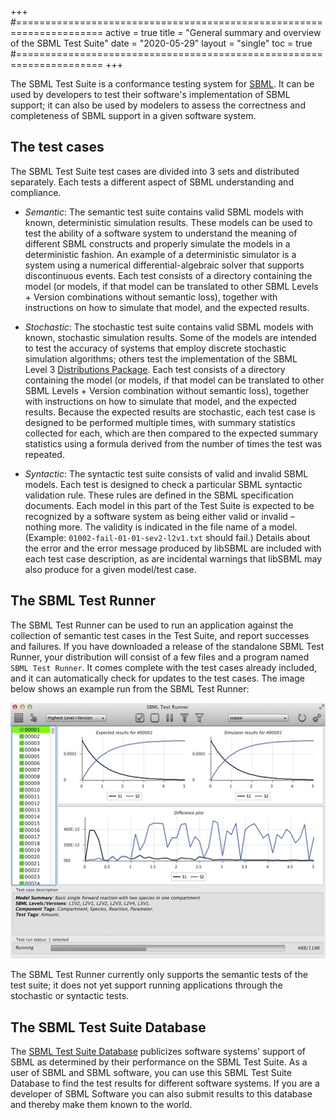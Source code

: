 +++
#=====================================================================
active     = true
title      = "General summary and overview of the SBML Test Suite"
date       = "2020-05-29"
layout     = "single"
toc        = true
#=====================================================================
+++

The SBML Test Suite is a conformance testing system for [SBML](http://sbml.org). It can be used by developers to test their software's implementation of SBML support; it can also be used by modelers to assess the correctness and completeness of SBML support in a given software system.

## The test cases

The SBML Test Suite test cases are divided into 3 sets and distributed separately.  Each tests a different aspect of SBML understanding and compliance.

* *Semantic*: The semantic test suite contains valid SBML models with known, deterministic simulation results.  These models can be used to test the ability of a software system to understand the meaning of different SBML constructs and properly simulate the models in a deterministic fashion.  An example of a deterministic simulator is a system using a numerical differential-algebraic solver that supports discontinuous events.  Each test consists of a directory containing the model (or models, if that model can be translated to other SBML Levels + Version combinations without semantic loss), together with instructions on how to simulate that model, and the expected results.

* *Stochastic*: The stochastic test suite contains valid SBML models with known, stochastic simulation results.  Some of the models are intended to test the accuracy of systems that employ discrete stochastic simulation algorithms; others test the implementation of the SBML Level&nbsp;3 [Distributions Package](/documents/specifications/level-3/version-1/distrib/).  Each test consists of a directory containing the model (or models, if that model can be translated to other SBML Levels + Version combination without semantic loss), together with instructions on how to simulate that model, and the expected results.  Because the expected results are stochastic, each test case is designed to be performed multiple times, with summary statistics collected for each, which are then compared to the expected summary statistics using a formula derived from the number of times the test was repeated.

* *Syntactic*: The syntactic test suite consists of valid and invalid SBML models.  Each test is designed to check a particular SBML syntactic validation rule.  These rules are defined in the SBML specification documents.  Each model in this part of the Test Suite is expected to be recognized by a software system as being either valid or invalid &ndash; nothing more.  The validity is indicated in the file name of a model.  (Example: `01002-fail-01-01-sev2-l2v1.txt` should fail.)  Details about the error and the error message produced by libSBML are included with each test case description, as are incidental warnings that libSBML may also produce for a given model/test case.


## The SBML Test Runner

The SBML Test Runner can be used to run an application against the collection of semantic test cases in the Test Suite, and report successes and failures.  If you have downloaded a release of the standalone SBML Test Runner, your distribution will consist of a few files and a program named `SBML Test Runner`.  It comes complete with the test cases already included, and it can automatically check for updates to the test cases.  The image below shows an example run from the SBML Test Runner:

<img class="center screenshot" src="../../example-run.png"/>

The SBML Test Runner currently only supports the semantic tests of the test suite; it does not yet support running applications through the stochastic or syntactic tests.


## The SBML Test Suite Database

The [SBML Test Suite Database](/facilities/database) publicizes software systems' support of SBML as determined by their performance on the SBML Test Suite. As a user of SBML and SBML software, you can use this SBML Test Suite Database to find the test results for different software systems. If you are a developer of SBML Software you can also submit results to this database and thereby make them known to the world.



<!-- Leave this hack to make the TOC show up -->
###
